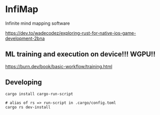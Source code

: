 # InfiMap
Infinite mind mapping software

https://dev.to/wadecodez/exploring-rust-for-native-ios-game-development-2bna

## ML training and execution on device!!! WGPU!!
https://burn.dev/book/basic-workflow/training.html

## Developing
```nu
cargo install cargo-run-script

# alias of rs => run-script in .cargo/config.toml
cargo rs dev-install
```